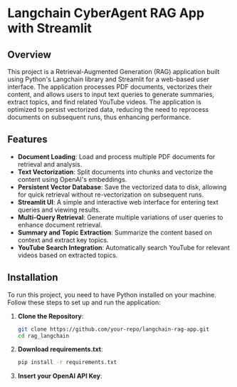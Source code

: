 # Langchain CyberAgent RAG App with Streamlit

## Overview

This project is a Retrieval-Augmented Generation (RAG) application built using Python's Langchain library and Streamlit for a web-based user interface. The application processes PDF documents, vectorizes their content, and allows users to input text queries to generate summaries, extract topics, and find related YouTube videos. The application is optimized to persist vectorized data, reducing the need to reprocess documents on subsequent runs, thus enhancing performance.

## Features

- **Document Loading**: Load and process multiple PDF documents for retrieval and analysis.
- **Text Vectorization**: Split documents into chunks and vectorize the content using OpenAI's embeddings.
- **Persistent Vector Database**: Save the vectorized data to disk, allowing for quick retrieval without re-vectorization on subsequent runs.
- **Streamlit UI**: A simple and interactive web interface for entering text queries and viewing results.
- **Multi-Query Retrieval**: Generate multiple variations of user queries to enhance document retrieval.
- **Summary and Topic Extraction**: Summarize the content based on context and extract key topics.
- **YouTube Search Integration**: Automatically search YouTube for relevant videos based on extracted topics.

## Installation

To run this project, you need to have Python installed on your machine. Follow these steps to set up and run the application:

1. **Clone the Repository**:
   ```bash
   git clone https://github.com/your-repo/langchain-rag-app.git
   cd rag_langchain
   
2. **Download requirements.txt**:
   ```bash
   pip install -r requirements.txt


3. **Insert your OpenAI API Key**:
